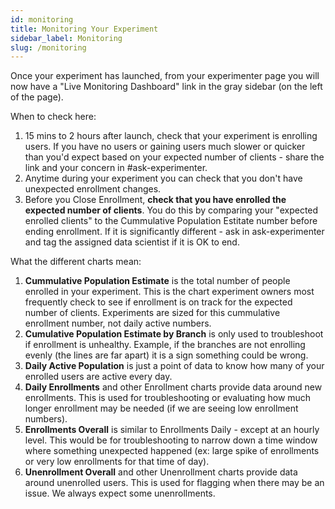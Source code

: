 ```yaml
---
id: monitoring
title: Monitoring Your Experiment
sidebar_label: Monitoring
slug: /monitoring
---
```


Once your experiment has launched, from your experimenter page you will now have a "Live Monitoring Dashboard" link in the gray sidebar (on the left of the page).  

When to check here:
1. 15 mins to 2 hours after launch, check that your experiment is enrolling users.  If you have no users or gaining users much slower or quicker than you'd expect based on your expected number of clients - share the link and your concern in #ask-experimenter.
2. Anytime during your experiment you can check that you don't have unexpected enrollment changes.
3. Before you Close Enrollment, **check that you have enrolled the expected number of clients**.  You do this by comparing your "expected enrolled clients" to the Cummulative Population Estitate number before ending enrollment.  If it is significantly different - ask in ask-experimenter and tag the assigned data scientist if it is OK to end.

What the different charts mean:
1. **Cummulative Population Estimate** is the total number of people enrolled in your experiment.  This is the chart experiment owners most frequently check to see if enrollment is on track for the expected number of clients.  Experiments are sized for this cummulative enrollment number, not daily active numbers.  
2. **Cumulative Population Estimate by Branch** is only used to troubleshoot if enrollment is unhealthy.  Example, if the branches are not enrolling evenly (the lines are far apart) it is a sign something could be wrong.  
3. **Daily Active Population** is just a point of data to know how many of your enrolled users are active every day.
4. **Daily Enrollments** and other Enrollment charts provide data around new enrollments.  This is used for troubleshooting or evaluating how much longer enrollment may be needed (if we are seeing low enrollment numbers).
5. **Enrollments Overall** is similar to Enrollments Daily - except at an hourly level.  This would be for troubleshooting to narrow down a time window where something unexpected happened (ex: large spike of enrollments or very low enrollments for that time of day).
6. **Unenrollment Overall** and other Unenrollment charts provide data around unenrolled users.  This is used for flagging when there may be an issue.  We always expect some unenrollments.
